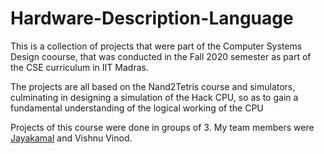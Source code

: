# Hardware-Description-Language

This is a collection of projects that were part of the Computer Systems Design coourse, that was conducted in the Fall 2020 semester as part of the CSE curriculum in IIT Madras.

The projects are all based on the Nand2Tetris course and simulators, culminating in designing a simulation of the Hack CPU, so as to gain a fundamental understanding of the logical working of the CPU

Projects of this course were done in groups of 3. My team members were [Jayakamal](https://github.com/jayakamal-geek) and Vishnu Vinod.
